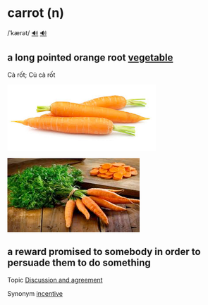 # carrot (n)

/ˈkærət/ [🔊](https://www.oxfordlearnersdictionaries.com/media/english/uk_pron/c/car/carro/carrot__gb_2.mp3) [🔊](https://www.oxfordlearnersdictionaries.com/media/english/us_pron/c/car/carro/carrot__us_1.mp3)

## a long pointed orange root [vegetable](../v/vegetable-n.md#an-eaten-plant-rau)

Cà rốt; Củ cà rốt

![carrot-1](carrot-1.png)

![carrot-2](carrot-2.png)

## a reward promised to somebody in order to persuade them to do something

Topic [Discussion and agreement](../topics/discussion-and-agreement.md#discussion--agreement)

Synonym [incentive]()